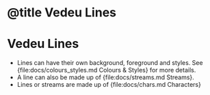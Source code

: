 # @title Vedeu Lines
# Vedeu Lines

- Lines can have their own background, foreground and styles. See
  {file:docs/colours_styles.md Colours & Styles} for more details.
- A line can also be made up of {file:docs/streams.md Streams}.
- Lines or streams are made up of {file:docs/chars.md Characters}

